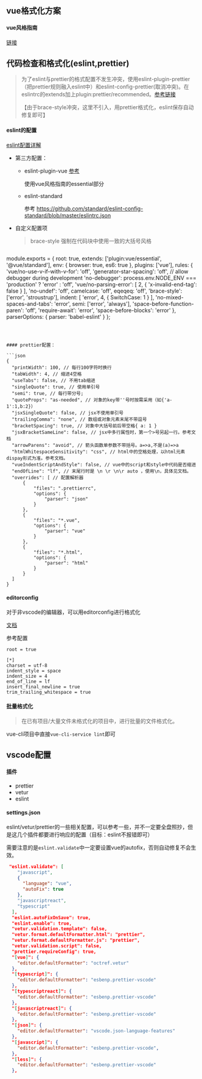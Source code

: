 ## vue格式化方案

#### vue风格指南

[链接](https://cn.vuejs.org/v2/style-guide/index.html#%E4%BC%98%E5%85%88%E7%BA%A7-A-%E7%9A%84%E8%A7%84%E5%88%99%EF%BC%9A%E5%BF%85%E8%A6%81%E7%9A%84-%E8%A7%84%E9%81%BF%E9%94%99%E8%AF%AF](https://cn.vuejs.org/v2/style-guide/index.html#优先级-A-的规则：必要的-规避错误) )

## 代码检查和格式化(eslint,prettier)

> 为了eslint与prettier的格式配置不发生冲突，使用eslint-plugin-prettier（把prettier规则融入eslint中）和eslint-config-prettier(取消冲突)。在eslintrc的extends加上plugin:prettier/recommended。[参考链接]( https://github.com/prettier/eslint-plugin-prettier ) 
>
> 【由于brace-style冲突，这里不引入，用prettier格式化，eslint保存自动修复即可】

#### eslint的配置

[eslint配置详解]( https://eslint.bootcss.com/docs/rules/ )

- 第三方配置：

  - eslint-plugin-vue [参考]( https://eslint.vuejs.org/rules/v-on-style.html )

    使用vue风格指南的essential部分
    
  - eslint-standard

    参考 https://github.com/standard/eslint-config-standard/blob/master/eslintrc.json 

- 自定义配置项

  > brace-style  强制在代码块中使用一致的大括号风格 

  ```js
module.exports = {
      root: true,
      extends: ['plugin:vue/essential', '@vue/standard'],
      env: {
          browser: true,
          es6: true
      },
      plugins: ['vue'],
      rules: {
          'vue/no-use-v-if-with-v-for': 'off',
          'generator-star-spacing': 'off',
          // allow debugger during development
          'no-debugger': process.env.NODE_ENV === 'production' ? 'error' : 'off',
          'vue/no-parsing-error': [
              2,
              {
                  'x-invalid-end-tag': false
              }
          ],
          'no-undef': 'off',
          camelcase: 'off',
          eqeqeq: 'off',
          'brace-style': ['error', 'stroustrup'],
          indent: [
              'error',
              4,
              {
                  SwitchCase: 1
              }
          ],
          'no-mixed-spaces-and-tabs': 'error',
          semi: ['error', 'always'],
          'space-before-function-paren': 'off',
          'require-await': 'error',
          'space-before-blocks': 'error'
      },
      parserOptions: {
          parser: 'babel-eslint'
      }
  };
  
  
  ```
  
  

#### prettier配置：

```json
{
    "printWidth": 100, // 每行100字符时换行
    "tabWidth": 4, // 缩进4空格
    "useTabs": false, // 不用tab缩进
    "singleQuote": true, // 使用单引号
    "semi": true, // 每行带分号;
    "quoteProps": "as-needed", // 对象的key带''号时按需采用（如{'a-1':1,b:2}）
    "jsxSingleQuote": false, // jsx不使用单引号
    "trailingComma": "none", // 数组或对象元素末尾不带逗号
    "bracketSpacing": true, // 对象中大括号前后带空格{ a: 1 }
    "jsxBracketSameLine": false, // jsx中多行属性时，第一个>号另起一行。参考文档
    "arrowParens": "avoid", // 箭头函数单参数不带括号。a=>a,不是(a)=>a
    "htmlWhitespaceSensitivity": "css", // html中的空格处理，以html元素dispay形式为准。参考文档。
    "vueIndentScriptAndStyle": false, // vue中的script和style中代码是否缩进
    "endOfLine": "lf", // 末尾行时是 \n \r \n\r auto ，使用\n，具体见文档。
    "overrides": [ // 配置解析器
        {
            "files": ".prettierrc",
            "options": {
                "parser": "json"
            }
        },
        {
            "files": "*.vue",
            "options": {
                "parser": "vue"
            }
        },
        {
            "files": "*.html",
            "options": {
                "parser": "html"
            }
        }
    ]
}

```

#### editorconfig

对于非vscode的编辑器，可以用editorconfig进行格式化

[文档]( https://editorconfig.org/ )

参考配置

```
root = true

[*]
charset = utf-8
indent_style = space
indent_size = 4
end_of_line = lf
insert_final_newline = true
trim_trailing_whitespace = true

```



#### 批量格式化

> 在已有项目/大量文件未格式化的项目中，进行批量的文件格式化。

vue-cli项目中直接`vue-cli-service lint`即可

## vscode配置

#### 插件

- prettier
- vetur
- eslint

#### settings.json

eslint/vetur/prettier的一些相关配置，可以参考一些，并不一定要全盘照抄，但是这几个插件都要进行响应的配置（目标：eslint不报错即可）

需要注意的是`eslint.validate`中一定要设置vue的autofix，否则自动修复不会生效。

```json
 "eslint.validate": [
    "javascript",
    {
      "language": "vue",
      "autoFix": true
    },
    "javascriptreact",
    "typescript"
  ],
  "eslint.autoFixOnSave": true,
  "eslint.enable": true,
  "vetur.validation.template": false,
  "vetur.format.defaultFormatter.html": "prettier",
  "vetur.format.defaultFormatter.js": "prettier",
  "vetur.validation.script": false,
  "prettier.requireConfig": true,
  "[vue]": {
    "editor.defaultFormatter": "octref.vetur"
  },
  "[typescript]": {
    "editor.defaultFormatter": "esbenp.prettier-vscode"
  },
  "[typescriptreact]": {
    "editor.defaultFormatter": "esbenp.prettier-vscode"
  },
  "[javascriptreact]": {
    "editor.defaultFormatter": "esbenp.prettier-vscode"
  },
  "[json]": {
    "editor.defaultFormatter": "vscode.json-language-features"
  },
  "[javascript]": {
    "editor.defaultFormatter": "esbenp.prettier-vscode",
  },
  "[less]": {
    "editor.defaultFormatter": "esbenp.prettier-vscode"
  },
```

